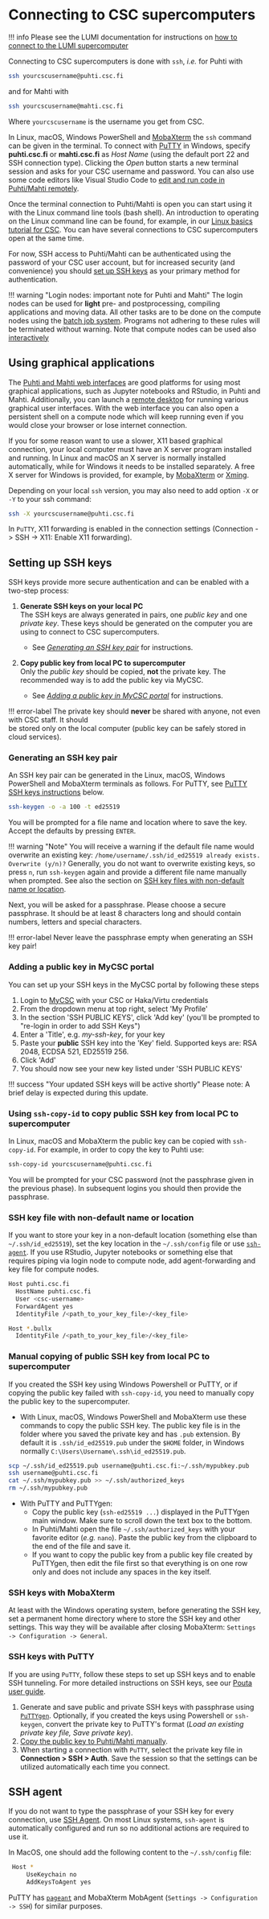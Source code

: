 # Connecting to CSC supercomputers

!!! info
    Please see the LUMI documentation for instructions on [how to connect to the
    LUMI supercomputer](https://docs.lumi-supercomputer.eu/firststeps/getstarted/)

Connecting to CSC supercomputers is done with `ssh`, _i.e._ for Puhti with

```bash
ssh yourcscusername@puhti.csc.fi
```

and for Mahti with

```bash
ssh yourcscusername@mahti.csc.fi
```

Where `yourcscusername` is the username you get from CSC.

In Linux, macOS, Windows PowerShell and [MobaXterm](https://mobaxterm.mobatek.net/)
the `ssh` command can be given in the terminal. To connect with [PuTTY](https://putty.org/)
in Windows, specify **puhti.csc.fi** or **mahti.csc.fi** as _Host Name_ (using the default port 22 and SSH
connection type). Clicking the _Open_ button starts a new terminal session and asks for
your CSC username and password. You can also use some code editors like Visual Studio
Code to [edit and run code in Puhti/Mahti remotely](../support/tutorials/remote-dev.md).

Once the terminal connection to Puhti/Mahti is open you can start using it with the Linux command
line tools (bash shell). An introduction to operating on the Linux command line can be found,
for example, in our [Linux basics tutorial for CSC](../support/tutorials/env-guide/index.md).
You can have several connections to CSC supercomputers open at the same time.

For now, SSH access to Puhti/Mahti can be authenticated using the password of your CSC user account, but
for increased security (and convenience) you should [set up SSH keys](#setting-up-ssh-keys) as your primary method for authentication.

!!! warning "Login nodes: important note for Puhti and Mahti"
    The login nodes can be used for **light** pre- and postprocessing, compiling
    applications and moving data. All other tasks are to be done on the
    compute nodes using the [batch job system](running/getting-started.md).
    Programs not adhering to these rules will be terminated without warning.
    Note that compute nodes can be used also [interactively](running/interactive-usage.md)

## Using graphical applications

The [Puhti and Mahti web interfaces](webinterface/index.md) are good platforms for using most graphical
applications, such as Jupyter notebooks and RStudio, in Puhti and Mahti. Additionally, you can launch
a [remote desktop](webinterface/desktop.md) for running various graphical user interfaces.
With the web interface you can also open a persistent shell on a compute node which
will keep running even if you would close your browser or lose internet connection.

If you for some reason want to use a slower, X11 based graphical connection, your local computer
must have an X server program installed and running. In Linux and macOS an X server is normally
installed automatically, while for Windows it needs to be installed separately. A free X server
for Windows is provided, for example, by [MobaXterm](https://mobaxterm.mobatek.net/) or
[Xming](http://www.straightrunning.com/XmingNotes/).

Depending on your local `ssh` version, you may also need to add option `-X` or `-Y` to
your ssh command:

```bash
ssh -X yourcscusername@puhti.csc.fi
```

In `PuTTY`, X11 forwarding is enabled in the connection settings (Connection -> SSH
-> X11: Enable X11 forwarding).

## Setting up SSH keys

SSH keys provide more secure authentication and can be enabled with a two-step process:

1. **Generate SSH keys on your local PC**  
   The SSH keys are always generated in pairs, one _public key_ and
   one _private key_. These keys should be generated on the computer
   you are using to connect to CSC supercomputers.

    * See [_Generating an SSH key pair_](#generating-an-ssh-key-pair) for instructions.

1. **Copy public key from local PC to supercomputer**  
   Only the _public key_ should be copied, **not** the private key.
   The recommended way is to add the public key via MyCSC.

    * See [_Adding a public key in MyCSC portal_](#adding-a-public-key-in-mycsc-portal) for instructions.

!!! error-label
    The private key should **never** be shared with anyone, not even with  CSC staff. It should<br>
    be stored only on the local computer (public key can be safely stored in cloud services).

### Generating an SSH key pair

An SSH key pair can be generated in the Linux, macOS, Windows PowerShell and MobaXterm
terminals as follows. For PuTTY, see [PuTTY SSH keys instructions](#ssh-keys-with-putty)
below.

```bash
ssh-keygen -o -a 100 -t ed25519
```

You will be prompted for a file name and location where to save the
key. Accept the defaults by pressing `ENTER`.

!!! warning "Note"
    You will receive a warning if the default file name would overwrite an existing key:
    `/home/username/.ssh/id_ed25519 already exists. Overwrite (y/n)?` Generally, you do
    not want to overwrite existing keys, so press `n`, run `ssh-keygen` again and provide
    a different file name manually when prompted. See also the section on [SSH key files
    with non-default name or location](#ssh-key-file-with-non-default-name-or-location).

Next, you will be asked for a passphrase. Please choose a secure
passphrase. It should be at least 8 characters long and should contain
numbers, letters and special characters.

!!! error-label
    Never leave the passphrase empty when generating an SSH key pair!

### Adding a public key in MyCSC portal

You can set up your SSH keys in the MyCSC portal by following these steps

1. Login to [MyCSC](https://my.csc.fi) with your CSC or Haka/Virtu credentials
1. From the dropdown menu at top right, select 'My Profile'
1. In the section 'SSH PUBLIC KEYS', click 'Add key' (you'll be prompted to "re-login in order to add SSH Keys")
1. Enter a 'Title', e.g. _my-ssh-key_, for your key
1. Paste your **public** SSH key into the 'Key' field. Supported keys are: RSA 2048, ECDSA 521, ED25519 256.
1. Click 'Add'
1. You should now see your new key listed under 'SSH PUBLIC KEYS'

!!! success "Your updated SSH keys will be active shortly"
    Please note: A brief delay is expected during this update.

### Using `ssh-copy-id` to copy public SSH key from local PC to supercomputer

In Linux, macOS and MobaXterm the public key can be copied with
`ssh-copy-id`. For example, in order to copy the key to Puhti use:

```bash
ssh-copy-id yourcscusername@puhti.csc.fi
```

You will be prompted for your CSC password (not the passphrase given in the
previous phase). In subsequent logins you should then provide the passphrase.  

### SSH key file with non-default name or location

If you want to store your key in a non-default location (something else than `~/.ssh/id_ed25519`),
set the key location in the `~/.ssh/config` file or use [`ssh-agent`](#ssh-agent). If you use
RStudio, Jupyter notebooks or something else that requires piping via login node to compute
node, add agent-forwarding and key file for compute nodes.

```bash
Host puhti.csc.fi
  HostName puhti.csc.fi
  User <csc-username>
  ForwardAgent yes
  IdentityFile /<path_to_your_key_file>/<key_file>

Host *.bullx
  IdentityFile /<path_to_your_key_file>/<key_file>
```

### Manual copying of public SSH key from local PC to supercomputer

If you created the SSH key using Windows Powershell or PuTTY, or if copying the public key
failed with `ssh-copy-id`, you need to manually copy the public key to the supercomputer.

* With Linux, macOS, Windows PowerShell and MobaXterm use these commands to copy the
  public SSH key. The public key file is in the folder where you saved the private key
  and has `.pub` extension. By default it is `.ssh/id_ed25519.pub` under the `$HOME` folder,
  in Windows normally `C:\Users\Username\.ssh\id_ed25519.pub`.

```bash
scp ~/.ssh/id_ed25519.pub username@puhti.csc.fi:~/.ssh/mypubkey.pub
ssh username@puhti.csc.fi 
cat ~/.ssh/mypubkey.pub >> ~/.ssh/authorized_keys
rm ~/.ssh/mypubkey.pub
```

* With PuTTY and PuTTYgen:
    * Copy the public key (`ssh-ed25519 ...`) displayed in the PuTTYgen main window. Make
      sure to scroll down the text box to the bottom.
    * In Puhti/Mahti open the file `~/.ssh/authorized_keys` with your favorite editor
      (_e.g._ `nano`). Paste the public key from the clipboard to the end of the file and
      save it.
    * If you want to copy the public key from a public key file created by PuTTYgen, then
      edit the file first so that everything is on one row only and does not include
      any spaces in the key itself.

### SSH keys with MobaXterm

At least with the Windows operating system, before generating the SSH key, set a permanent
home directory where to store the SSH key and other settings. This way they will be available
after closing MobaXterm: `Settings -> Configuration -> General`.

### SSH keys with PuTTY

If you are using `PuTTY`, follow these steps to set up SSH keys and to enable
SSH tunneling. For more detailed instructions on SSH keys, see our [Pouta user
guide](../../cloud/pouta/launch-vm-from-web-gui/#setting-up-ssh-keys).

1. Generate and save public and private SSH keys with passphrase using
   [`PuTTYgen`](https://www.puttygen.com/#How_to_use_PuTTYgen). Optionally,
   if you created the keys using Powershell or `ssh-keygen`, convert the private
   key to PuTTY's format (_Load an existing private key file, Save private key_).
2. [Copy the public key to Puhti/Mahti manually](#manual-copying-of-public-ssh-key-from-local-pc-to-supercomputer).
3. When starting a connection with `PuTTY`, select the private key file in
   **Connection > SSH > Auth**. Save the session so that the settings can be
   utilized automatically each time you connect.

## SSH agent

If you do not want to type the passphrase of your SSH key for every connection,
use [SSH Agent](https://www.ssh.com/academy/ssh/agent). On most Linux systems,
`ssh-agent` is automatically configured and run so no additional actions are
required to use it.

In MacOS, one should add the following content to the `~/.ssh/config` file:

```bash
 Host *
     UseKeychain no
     AddKeysToAgent yes
```

PuTTY has [`pageant`](https://the.earth.li/~sgtatham/putty/0.74/htmldoc/Chapter9.html#pageant)
and MobaXterm MobAgent (`Settings -> Configuration -> SSH`) for similar purposes.
